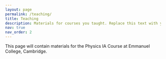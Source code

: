 ```yaml
---
layout: page
permalink: /teaching/
title: Teaching
description: Materials for courses you taught. Replace this text with your description.
nav: true
nav_order: 2
---
```


This page will contain materials for the Physics IA Course at Emmanuel College, Cambridge.